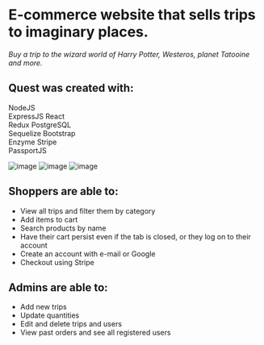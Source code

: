 # E-commerce website that sells trips to imaginary places.

*Buy a trip to the wizard world of Harry Potter, Westeros, planet Tatooine and more.*

## **Quest was created with:**

NodeJS      
ExpressJS
React       
Redux
PostgreSQL  
Sequelize
Bootstrap   
Enzyme
Stripe      
PassportJS



![image](https://user-images.githubusercontent.com/26104823/42479961-43c81310-83a9-11e8-9273-00ffa5f39951.png)
![image](https://user-images.githubusercontent.com/26104823/43028708-5aefaee6-8c4f-11e8-9a03-0ca521f09921.png)
![image](https://user-images.githubusercontent.com/26104823/43028710-5be82a9e-8c4f-11e8-8a50-b9e7c099eb29.png)

## **Shoppers are able to:**

- View all trips and filter them by category
- Add items to cart
- Search products by name
- Have their cart persist even if the tab is closed, or they log on to their account
- Create an account with e-mail or Google
- Checkout using Stripe

## **Admins are able to:**

- Add new trips
- Update quantities
- Edit and delete trips and users
- View past orders and see all registered users

